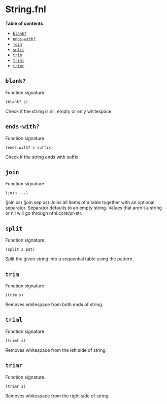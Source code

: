 # String.fnl

**Table of contents**

- [`blank?`](#blank)
- [`ends-with?`](#ends-with)
- [`join`](#join)
- [`split`](#split)
- [`trim`](#trim)
- [`triml`](#triml)
- [`trimr`](#trimr)

## `blank?`
Function signature:

```
(blank? s)
```

Check if the string is nil, empty or only whitespace.

## `ends-with?`
Function signature:

```
(ends-with? s suffix)
```

Check if the string ends with suffix.

## `join`
Function signature:

```
(join ...)
```

(join xs) (join sep xs)
  Joins all items of a table together with an optional separator.
  Separator defaults to an empty string.
  Values that aren't a string or nil will go through nfnl.core/pr-str.

## `split`
Function signature:

```
(split s pat)
```

Split the given string into a sequential table using the pattern.

## `trim`
Function signature:

```
(trim s)
```

Removes whitespace from both ends of string.

## `triml`
Function signature:

```
(triml s)
```

Removes whitespace from the left side of string.

## `trimr`
Function signature:

```
(trimr s)
```

Removes whitespace from the right side of string.


<!-- Generated with Fenneldoc v1.0.1
     https://gitlab.com/andreyorst/fenneldoc -->

